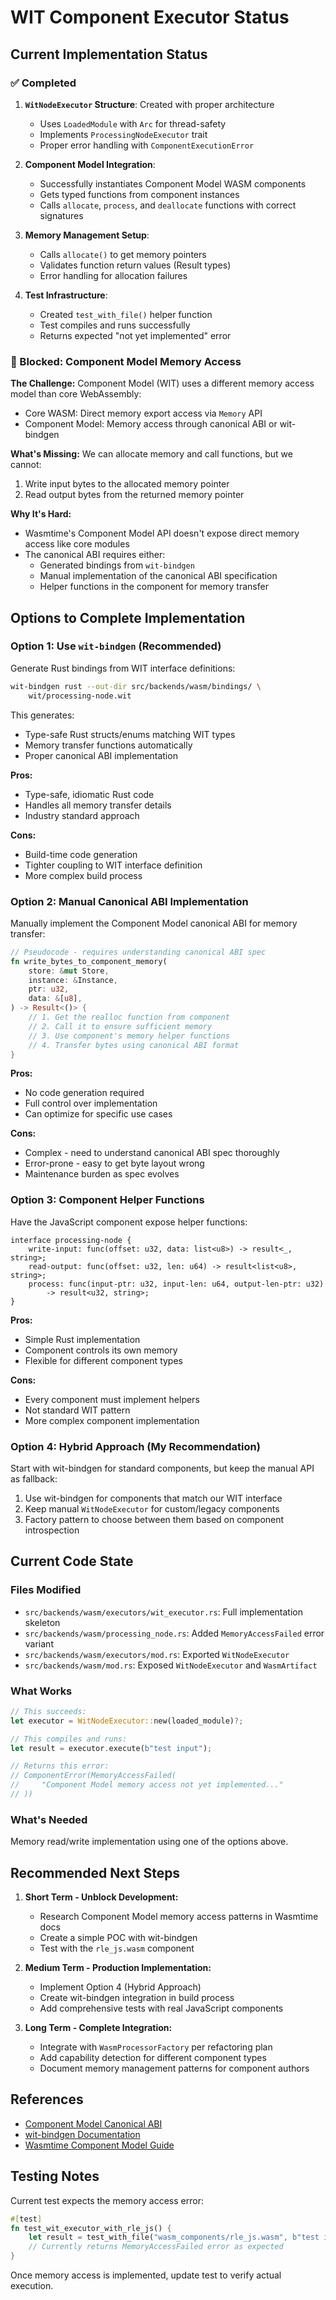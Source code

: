 # WIT Component Executor Status

## Current Implementation Status

### ✅ Completed
1. **`WitNodeExecutor` Structure**: Created with proper architecture
   - Uses `LoadedModule` with `Arc` for thread-safety
   - Implements `ProcessingNodeExecutor` trait
   - Proper error handling with `ComponentExecutionError`

2. **Component Model Integration**: 
   - Successfully instantiates Component Model WASM components
   - Gets typed functions from component instances
   - Calls `allocate`, `process`, and `deallocate` functions with correct signatures

3. **Memory Management Setup**:
   - Calls `allocate()` to get memory pointers
   - Validates function return values (Result types)
   - Error handling for allocation failures

4. **Test Infrastructure**:
   - Created `test_with_file()` helper function
   - Test compiles and runs successfully
   - Returns expected "not yet implemented" error

### 🚧 Blocked: Component Model Memory Access

**The Challenge:**
Component Model (WIT) uses a different memory access model than core WebAssembly:
- Core WASM: Direct memory export access via `Memory` API
- Component Model: Memory access through canonical ABI or wit-bindgen

**What's Missing:**
We can allocate memory and call functions, but we cannot:
1. Write input bytes to the allocated memory pointer
2. Read output bytes from the returned memory pointer

**Why It's Hard:**
- Wasmtime's Component Model API doesn't expose direct memory access like core modules
- The canonical ABI requires either:
  - Generated bindings from `wit-bindgen` 
  - Manual implementation of the canonical ABI specification
  - Helper functions in the component for memory transfer

## Options to Complete Implementation

### Option 1: Use `wit-bindgen` (Recommended)
Generate Rust bindings from WIT interface definitions:

```bash
wit-bindgen rust --out-dir src/backends/wasm/bindings/ \
    wit/processing-node.wit
```

This generates:
- Type-safe Rust structs/enums matching WIT types
- Memory transfer functions automatically
- Proper canonical ABI implementation

**Pros:**
- Type-safe, idiomatic Rust code
- Handles all memory transfer details
- Industry standard approach

**Cons:**
- Build-time code generation
- Tighter coupling to WIT interface definition
- More complex build process

### Option 2: Manual Canonical ABI Implementation
Manually implement the Component Model canonical ABI for memory transfer:

```rust
// Pseudocode - requires understanding canonical ABI spec
fn write_bytes_to_component_memory(
    store: &mut Store,
    instance: &Instance,
    ptr: u32,
    data: &[u8],
) -> Result<()> {
    // 1. Get the realloc function from component
    // 2. Call it to ensure sufficient memory
    // 3. Use component's memory helper functions
    // 4. Transfer bytes using canonical ABI format
}
```

**Pros:**
- No code generation required
- Full control over implementation
- Can optimize for specific use cases

**Cons:**
- Complex - need to understand canonical ABI spec thoroughly
- Error-prone - easy to get byte layout wrong
- Maintenance burden as spec evolves

### Option 3: Component Helper Functions
Have the JavaScript component expose helper functions:

```wit
interface processing-node {
    write-input: func(offset: u32, data: list<u8>) -> result<_, string>;
    read-output: func(offset: u32, len: u64) -> result<list<u8>, string>;
    process: func(input-ptr: u32, input-len: u64, output-len-ptr: u32) 
        -> result<u32, string>;
}
```

**Pros:**
- Simple Rust implementation
- Component controls its own memory
- Flexible for different component types

**Cons:**
- Every component must implement helpers
- Not standard WIT pattern
- More complex component implementation

### Option 4: Hybrid Approach (My Recommendation)
Start with wit-bindgen for standard components, but keep the manual API as fallback:

1. Use wit-bindgen for components that match our WIT interface
2. Keep manual `WitNodeExecutor` for custom/legacy components
3. Factory pattern to choose between them based on component introspection

## Current Code State

### Files Modified
- `src/backends/wasm/executors/wit_executor.rs`: Full implementation skeleton
- `src/backends/wasm/processing_node.rs`: Added `MemoryAccessFailed` error variant
- `src/backends/wasm/executors/mod.rs`: Exported `WitNodeExecutor`
- `src/backends/wasm/mod.rs`: Exposed `WitNodeExecutor` and `WasmArtifact`

### What Works
```rust
// This succeeds:
let executor = WitNodeExecutor::new(loaded_module)?;

// This compiles and runs:
let result = executor.execute(b"test input");

// Returns this error:
// ComponentError(MemoryAccessFailed(
//     "Component Model memory access not yet implemented..."
// ))
```

### What's Needed
Memory read/write implementation using one of the options above.

## Recommended Next Steps

1. **Short Term - Unblock Development:**
   - Research Component Model memory access patterns in Wasmtime docs
   - Create a simple POC with wit-bindgen
   - Test with the `rle_js.wasm` component

2. **Medium Term - Production Implementation:**
   - Implement Option 4 (Hybrid Approach)
   - Create wit-bindgen integration in build process
   - Add comprehensive tests with real JavaScript components

3. **Long Term - Complete Integration:**
   - Integrate with `WasmProcessorFactory` per refactoring plan
   - Add capability detection for different component types
   - Document memory management patterns for component authors

## References

- [Component Model Canonical ABI](https://github.com/WebAssembly/component-model/blob/main/design/mvp/CanonicalABI.md)
- [wit-bindgen Documentation](https://github.com/bytecodealliance/wit-bindgen)
- [Wasmtime Component Model Guide](https://docs.wasmtime.dev/api/wasmtime/component/index.html)

## Testing Notes

Current test expects the memory access error:
```rust
#[test]
fn test_wit_executor_with_rle_js() {
    let result = test_with_file("wasm_components/rle_js.wasm", b"test input");
    // Currently returns MemoryAccessFailed error as expected
}
```

Once memory access is implemented, update test to verify actual execution.
